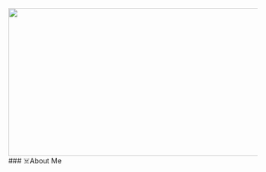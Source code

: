 <div id="header" align="center">
<img src="https://media.giphy.com/media/S7cPi6Hb2Dso3a5lco/giphy.gif?cid=790b76114f96ms8g8vla63do10rcza0zaslgi6t80jjo6q70&ep=v1_gifs_search&rid=giphy.gif&ct=g" width="600" height="300"/>
</div>
### ☠️About Me
